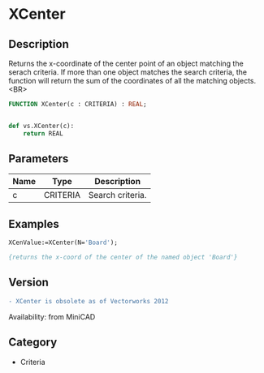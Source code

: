 # XCenter

## Description
Returns the x-coordinate of the center point of an object matching the serach criteria. If more than one object matches the search criteria, the function will return the sum of the coordinates of all the matching objects.&lt;BR&gt;


```pascal
FUNCTION XCenter(c : CRITERIA) : REAL;
```

```python

def vs.XCenter(c):
    return REAL
```

## Parameters
|Name|Type|Description|
|---|---|---|
|c|CRITERIA|Search criteria.|

## Examples
```pascal
XCenValue:=XCenter(N='Board');

{returns the x-coord of the center of the named object 'Board'}
```

## Version
```diff
- XCenter is obsolete as of Vectorworks 2012
```

Availability: from MiniCAD
## Category
* Criteria

